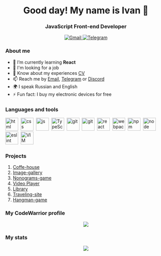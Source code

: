 <div id="header" align="center">
	<h1>Good day! My name is Ivan 🌴</h1>
	<h3>JavaScript Front-end Developer</h3>
</div>

<div id="socials" align="center">
	<a href="https://mail.google.com/mail/u/1/#inbox">
		<img src="https://img.shields.io/badge/gmail-blue?style=for-the-badge&logo=gmail&logoColor=white" alt="Gmail"/>
	</a>
	<a href="https://t.me/Dokivan">
		<img src="https://img.shields.io/badge/Telegram-blue?style=for-the-badge&logo=telegram&logoColor=white" alt="Telegram"/>
	</a>
</div>

### About me
- 🌱 I’m currently learning **React**
- 🔎 I'm looking for a job
- 📄 Know about my experiences [CV](https://ivandok13.github.io/rsschool-cv/cv)
- 📫 Reach me by [Email](mailto:klochkov.ivan.sergeevich@gmail.com), [Telegram](https://t.me/Dokivan) or [Discord]( https://discordapp.com/users/IvanDok13/) 
- 🌍 I speak Russian and English
- ⚡ Fun fact: I buy my electronic devices for free

### Languages and tools
<img src="https://cdn.jsdelivr.net/gh/devicons/devicon/icons/html5/html5-original.svg" title="html" width="40" height="40"/>&nbsp; 
<img src="https://cdn.jsdelivr.net/gh/devicons/devicon/icons/css3/css3-original.svg" title="css" width="40" height="40"/>&nbsp;
<img src="https://cdn.jsdelivr.net/gh/devicons/devicon/icons/javascript/javascript-original.svg" title="js" width="40" height="40"/>&nbsp;
<img src="https://cdn.jsdelivr.net/gh/devicons/devicon/icons/typescript/typescript-original.svg" title="TypeScript" width="40" height="40"/>&nbsp;
<img src="https://cdn.jsdelivr.net/gh/devicons/devicon/icons/git/git-plain.svg" title="git" width="40" height="40"/>&nbsp;
<img src="https://cdn.jsdelivr.net/gh/devicons/devicon/icons/vitejs/vitejs-original.svg" title="git" width="40" height="40"/>&nbsp;
<img src="https://cdn.jsdelivr.net/gh/devicons/devicon/icons/react/react-original.svg" title="react" width="40" height="40"/>&nbsp;
<img src="https://cdn.jsdelivr.net/gh/devicons/devicon/icons/webpack/webpack-original.svg" title="webpack" width="40" height="40"/>&nbsp;
<img src="https://cdn.jsdelivr.net/gh/devicons/devicon/icons/npm/npm-original-wordmark.svg" title="npm" width="40" height="40"/>&nbsp;
<img src="https://cdn.jsdelivr.net/gh/devicons/devicon/icons/nodejs/nodejs-original.svg" title="node" width="40" height="40"/>&nbsp;
<img src="https://cdn.jsdelivr.net/gh/devicons/devicon/icons/eslint/eslint-original.svg" title="eslint" width="40" height="40"/>&nbsp;
<img src="https://cdn.jsdelivr.net/gh/devicons/devicon/icons/vim/vim-original.svg" title="VIM" width="40" height="40"/>&nbsp;

### Projects
1. [Coffe-house](https://rolling-scopes-school.github.io/ivandok13-JSFE2023Q4/coffee-house/pages/main/)
2. [Image-gallery](https://rolling-scopes-school.github.io/ivandok13-JSFEPRESCHOOL2023Q2/image-galery/)
3. [Nonograms-game](https://rolling-scopes-school.github.io/ivandok13-JSFE2023Q4/nonograms/)
4. [Video Player](https://rolling-scopes-school.github.io/ivandok13-JSFEPRESCHOOL2023Q2/custom-video/)
5. [Library](https://rolling-scopes-school.github.io/ivandok13-JSFEPRESCHOOL2023Q2/library/)
6. [Traveling-site](https://ivandok13.github.io/traveling-site/) 
7. [Hangman-game](https://rolling-scopes-school.github.io/ivandok13-JSFE2023Q4/)

### My CodeWarrior profile
<div id="CodeWars" align="center">
	<a href="https://www.codewars.com/users/rsschool_5bb3f79998ed1d87"> 
		<img src="https://www.codewars.com/users/rsschool_5bb3f79998ed1d87/badges/large" >
	</a>
</div>

### My stats
<div id="stat" align="center">
	<img src="https://github-profile-summary-cards.vercel.app/api/cards/profile-details?username=IvanDok13&theme=default"/>
</div>
<!--
**IvanDok13/IvanDok13** is a ✨ _special_ ✨ repository because its `README.md` (this file) appears on your GitHub profile.

Я успешно работал 7 лет научным сотрудником в крупной дочерней корпорации Роскосмоса. Разрабатывал методы исследования, писал документацию, участвовал в экспериментах и занимался другой научной деятельностью. В какой-то момент, когда я делал математическую модель физического явления я осознал что мне нравится писать код и видеть результаты его работы. На протяжении года после 8 часового рабочего дня я приходил домой и до поздней ночи осваивал HTML, CSS, JS, GIT, TS и другие технологии. 

Программирование оказалось очень интересной областью для меня. Это та самая возможность реализовать свой интеллектуальный потенциал. Поэтому я хочу развиваться в этой сфере и укреплять свои навыки и знания.

Также, сравнивая с наукой, меня гораздо больше привлекает компания молодых ребят которые работают в IT чем куча заносчивых профессоров. 

Для меня важно: быть частью коллектива, уважение коллег и руководителей, удобный график работы и осознание своей ценности для команды.  

I am a researcher scientist with a Master`s degree, with 7 years work experiens in laser tech. For two years I'm passionate about software development.

I enjoy coming up with new ideas, building new projects. I'm always learning new technologies, frameworks, and libraries. I really love algoritmic tasks on codewars.

Most of my work finds direct industrial applications. I am currently . 


I enjoy taking cool ideas and turning them into powerful practical outcomes. 

I am currently looking for my next opportunity so please reach out. 


Worked in related fields as: research associate, optical mechanic, engineer, technician. Interacted with the quality control department, testing laboratories, mechanical section, communicated with suppliers, was engaged in product refinement. I want to develop in the field of instrumentation.

I have been interested in computers since childhood. I have worked with almost all known brands of laptops. I can figure out and fix most household appliances and devices. I am a very active person, so I value every free minute and try to manage my time wisely. I can read technical documentation, wrote articles and communicate in English.

Hello. I have experience in the aerospace industry. I assembled and tested laser emitters to ensure they met the requirements for tightness, temperature conditions etc. I have extensive experience working with high-precision instruments, beam profile analyzers and other devices. I think I am ideally suited for this position since I have spent a lot of time practicing fine-tuning laser emitters, grinding optics and assembling small units and entire products.

After receiving my Master's degree in Laser Engineering and Laser Technology, I worked as a researcher in the field of laser engineering for 7 years. I have extensive experience in conducting experiments, observing and writing reports. In addition, I am interested in contributing to the described research and preserving the cultural heritage of mankind. For this reason, I believe that I am a perfect match for the requirements of the vacancy.

- 🔭 I’m currently working on ...
- 🌱 I’m currently learning ...
- 👯 I’m looking to collaborate on ...
- 🤔 I’m looking for help with ...
- 💬 Ask me about ...
- 📫 How to reach me: ...
- 😄 Pronouns: ...
- ⚡ Fun fact: ...
-->
